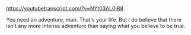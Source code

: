 https://youtubetranscript.com/?v=NYt03AL0jB8

 You need an adventure, man. That's your life. But I do believe that there isn't any more intense adventure than saying what you believe to be true.